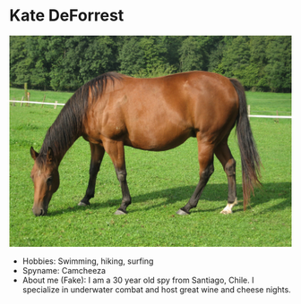# Kate DeForrest
![Horse Image](horse2.jpg)

- Hobbies: Swimming, hiking, surfing
- Spyname: Camcheeza
- About me (Fake): I am a 30 year old spy from Santiago, Chile. I specialize in underwater combat and host great wine and cheese nights. 

